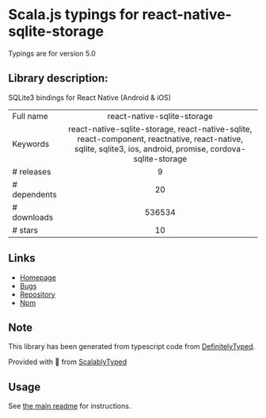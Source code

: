 
# Scala.js typings for react-native-sqlite-storage

Typings are for version 5.0

## Library description:
SQLite3 bindings for React Native (Android & iOS)

|                    |                 |
| ------------------ | :-------------: |
| Full name          | react-native-sqlite-storage |
| Keywords           | react-native-sqlite-storage, react-native-sqlite, react-component, reactnative, react-native, sqlite, sqlite3, ios, android, promise, cordova-sqlite-storage |
| # releases         | 9 |
| # dependents       | 20 |
| # downloads        | 536534 |
| # stars            | 10 |

## Links
- [Homepage](https://github.com/andpor/react-native-sqlite-storage)
- [Bugs](https://github.com/andpor/react-native-sqlite-storage/issues)
- [Repository](https://github.com/andpor/react-native-sqlite-storage)
- [Npm](https://www.npmjs.com/package/react-native-sqlite-storage)
    


## Note
This library has been generated from typescript code from [DefinitelyTyped](https://definitelytyped.org).

Provided with :purple_heart: from [ScalablyTyped](https://github.com/oyvindberg/ScalablyTyped)

## Usage
See [the main readme](../../readme.md) for instructions.


